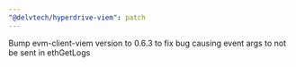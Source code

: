 ```yaml
---
"@delvtech/hyperdrive-viem": patch
---
```


Bump evm-client-viem version to 0.6.3 to fix bug causing event args to not be sent in ethGetLogs

